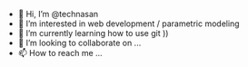 - 👋 Hi, I’m @technasan
- 👀 I’m interested in web development / parametric modeling
- 🌱 I’m currently learning how to use git ))
- 💞️ I’m looking to collaborate on ...
- 📫 How to reach me ...

<!---
technasan/technasan is a ✨ special ✨ repository because its `README.md` (this file) appears on your GitHub profile.
You can click the Preview link to take a look at your changes.
--->
